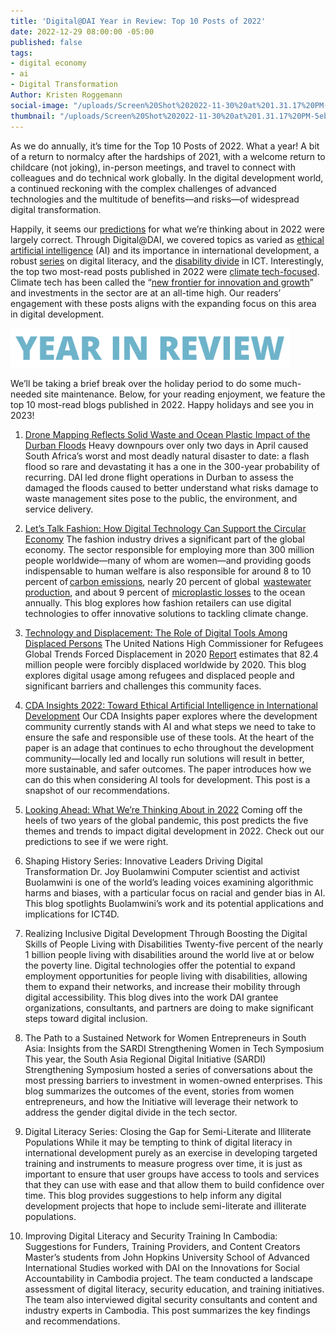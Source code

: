 ```yaml
---
title: 'Digital@DAI Year in Review: Top 10 Posts of 2022'
date: 2022-12-29 08:00:00 -05:00
published: false
tags:
- digital economy
- ai
- Digital Transformation
Author: Kristen Roggemann
social-image: "/uploads/Screen%20Shot%202022-11-30%20at%201.31.17%20PM-5eb76b.png"
thumbnail: "/uploads/Screen%20Shot%202022-11-30%20at%201.31.17%20PM-5eb76b.png"
---
```


As we do annually, it’s time for the Top 10 Posts of 2022. What a year! A bit of a return to normalcy after the hardships of 2021, with a welcome return to childcare (not joking), in-person meetings, and travel to connect with colleagues and do technical work globally. In the digital development world, a continued reckoning with the complex challenges of advanced technologies and the multitude of benefits—and risks—of widespread digital transformation. 

Happily, it seems our [predictions](https://dai-global-digital.com/looking-ahead-what-were-thinking-about-in-2022.html) for what we’re thinking about in 2022 were largely correct. Through Digital@DAI, we covered topics as varied as [ethical artificial intelligence](https://dai-global-digital.com/cda-insights-2022-toward-ethical-artificial-intelligence-in-international-development.html) (AI) and its importance in international development, a robust [series](https://dai-global-digital.com/digital-literacy-series-closing-the-gap-for-semi-literate-and-illiterate-populations.html) on digital literacy, and the [disability divide](https://dai-global-digital.com/realizing-inclusive-digital-development-through-boosting-the-digital-skills-of-people-living-with-disabilities.html) in ICT. Interestingly, the top two most-read posts published in 2022 were [climate tech-focused](https://dai-global-digital.com/tags/?tag=climate). Climate tech has been called the “[new frontier for innovation and growth](https://www.mckinsey.com/capabilities/sustainability/how-we-help-clients/cop/the-cop26-daily/climate-technology-a-new-frontier-for-innovation-and-growth)” and investments in the sector are at an all-time high. Our readers’ engagement with these posts aligns with the expanding focus on this area in digital development. 

<!--more-->

![Screen Shot 2022-11-30 at 1.31.17 PM.png](/uploads/Screen%20Shot%202022-11-30%20at%201.31.17%20PM.png)

We’ll be taking a brief break over the holiday period to do some much-needed site maintenance. Below, for your reading enjoyment, we feature the top 10 most-read blogs published in 2022. Happy holidays and see you in 2023!

1. [Drone Mapping Reflects Solid Waste and Ocean Plastic Impact of the Durban Floods](https://dai-global-digital.com/drone-mapping-reflects-solid-waste-and-ocean-plastic-impact-of-the-durban-floods.html) Heavy downpours over only two days in April caused South Africa’s worst and most deadly natural disaster to date: a flash flood so rare and devastating it has a one in the 300-year probability of recurring. DAI led drone flight operations in Durban to assess the damaged the floods caused to better understand what risks damage to waste management sites pose to the public, the environment, and service delivery. 

1. [Let’s Talk Fashion: How Digital Technology Can Support the Circular Economy](https://dai-global-digital.com/lets-talk-fashion-how-digital-technology-can-support-the-circular-economy.html) The fashion industry drives a significant part of the global economy. The sector responsible for employing more than 300 million people worldwide—many of whom are women—and providing goods indispensable to human welfare is also responsible for around 8 to 10 percent of [carbon emissions](https://www.researchgate.net/publication/340635670_The_environmental_price_of_fast_fashion), nearly 20 percent of global  [wastewater production](https://news.un.org/en/story/2019/03/1035161), and about 9 percent of [microplastic losses](https://www.fashionrevolution.org/our-clothes-shed-microfibres-heres-what-we-can-do/) to the ocean annually. This blog explores how fashion retailers can use digital technologies to offer innovative solutions to tackling climate change.  

1. [Technology and Displacement: The Role of Digital Tools Among Displaced Persons](https://dai-global-digital.com/technology-and-displacement-the-role-of-digital-tools-among-displaced-persons.html) The United Nations High Commissioner for Refugees Global Trends Forced Displacement in 2020 [Report](https://www.unhcr.org/globaltrends) estimates that 82.4 million people were forcibly displaced worldwide by 2020. This blog explores digital usage among refugees and displaced people and significant barriers and challenges this community faces.  

1. [CDA Insights 2022: Toward Ethical Artificial Intelligence in International Development](https://dai-global-digital.com/cda-insights-2022-toward-ethical-artificial-intelligence-in-international-development.html) Our CDA Insights paper explores where the development community currently stands with AI and what steps we need to take to ensure the safe and responsible use of these tools. At the heart of the paper is an adage that continues to echo throughout the development community—locally led and locally run solutions will result in better, more sustainable, and safer outcomes. The paper introduces how we can do this when considering AI tools for development. This post is a snapshot of our recommendations. 

1. [Looking Ahead: What We’re Thinking About in 2022](https://dai-global-digital.com/looking-ahead-what-were-thinking-about-in-2022.html) Coming off the heels of two years of the global pandemic, this post predicts the five themes and trends to impact digital development in 2022. Check out our predictions to see if we were right.

1. Shaping History Series: Innovative Leaders Driving Digital Transformation Dr. Joy Buolamwini Computer scientist and activist Buolamwini is one of the world’s leading voices examining algorithmic harms and biases, with a particular focus on racial and gender bias in AI. This blog spotlights Buolamwini’s work and its potential applications and implications for ICT4D.  

1. Realizing Inclusive Digital Development Through Boosting the Digital Skills of People Living with Disabilities Twenty-five percent of the nearly 1 billion people living with disabilities around the world live at or below the poverty line. Digital technologies offer the potential to expand employment opportunities for people living with disabilities, allowing them to expand their networks, and increase their mobility through digital accessibility. This blog dives into the work DAI grantee organizations, consultants, and partners are doing to make significant steps toward digital inclusion. 

1. The Path to a Sustained Network for Women Entrepreneurs in South Asia: Insights from the SARDI Strengthening Women in Tech Symposium This year, the South Asia Regional Digital Initiative (SARDI) Strengthening Symposium hosted a series of conversations about the most pressing barriers to investment in women-owned enterprises. This blog summarizes the outcomes of the event, stories from women entrepreneurs, and how the Initiative will leverage their network to address the gender digital divide in the tech sector. 

1. Digital Literacy Series: Closing the Gap for Semi-Literate and Illiterate Populations While it may be tempting to think of digital literacy in international development purely as an exercise in developing targeted training and instruments to measure progress over time, it is just as important to ensure that user groups have access to tools and services that they can use with ease and that allow them to build confidence over time. This blog provides suggestions to help inform any digital development projects that hope to include semi-literate and illiterate populations. 

1. Improving Digital Literacy and Security Training In Cambodia: Suggestions for Funders, Training Providers, and Content Creators Master’s students from John Hopkins University School of Advanced International Studies worked with DAI on the Innovations for Social Accountability in Cambodia project. The team conducted a landscape assessment of digital literacy, security education, and training initiatives. The team also interviewed digital security consultants and content and industry experts in Cambodia. This post summarizes the key findings and recommendations. 